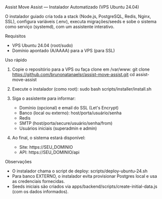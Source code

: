 Assist Move Assist — Instalador Automatizado (VPS Ubuntu 24.04)

O instalador guiado cria toda a stack (Node.js, PostgreSQL, Redis, Nginx, SSL), configura variáveis (.env), executa migrações/seeds e sobe o sistema como serviço (systemd), com um assistente interativo.

Requisitos
- VPS Ubuntu 24.04 (root/sudo)
- Domínio apontado (A/AAAA) para a VPS (para SSL)

Uso rápido
1) Copie o repositório para a VPS ou faça clone em /var/www:
   git clone https://github.com/brunonatanaelsr/assist-move-assist.git
   cd assist-move-assist

2) Execute o instalador (como root):
   sudo bash scripts/installer/install.sh

3) Siga o assistente para informar:
   - Domínio (opcional) e email do SSL (Let's Encrypt)
   - Banco (local ou externo): host/porta/usuário/senha
   - Redis
   - SMTP (host/porta/secure/usuário/senha/from)
   - Usuários iniciais (superadmin e admin)

4) Ao final, o sistema estará disponível:
   - Site: https://SEU_DOMINIO
   - API:  https://SEU_DOMINIO/api

Observações
- O instalador chama o script de deploy: scripts/deploy-ubuntu-24.sh
- Para banco EXTERNO, o instalador evita provisionar Postgres local e usa as credenciais fornecidas.
- Seeds iniciais são criados via apps/backend/scripts/create-initial-data.js (com os dados informados).
